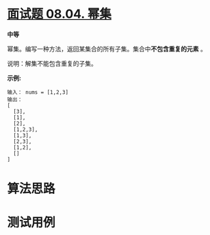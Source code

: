 # [面试题 08.04. 幂集][cnTitle]

**中等**

幂集。编写一种方法，返回某集合的所有子集。集合中**不包含重复的元素** 。

说明：解集不能包含重复的子集。

**示例:** 

```
输入： nums = [1,2,3]
输出：
[
  [3],
  [1],
  [2],
  [1,2,3],
  [1,3],
  [2,3],
  [1,2],
  []
]

```




# 算法思路

# 测试用例
```
```

[cnTitle]: https://leetcode-cn.com/problems/power-set-lcci/
